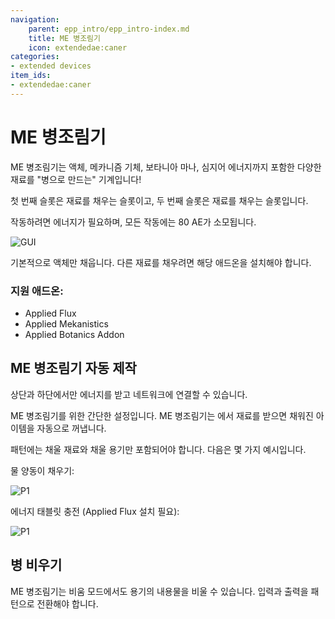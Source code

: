 ```yaml
---
navigation:
    parent: epp_intro/epp_intro-index.md
    title: ME 병조림기
    icon: extendedae:caner
categories:
- extended devices
item_ids:
- extendedae:caner
---
```


# ME 병조림기

<BlockImage id="extendedae:caner" scale="8"></BlockImage>

ME 병조림기는 액체, 메카니즘 기체, 보타니아 마나, 심지어 에너지까지 포함한 다양한 재료를 "병으로 만드는" 기계입니다!

첫 번째 슬롯은 재료를 채우는 슬롯이고, 두 번째 슬롯은 재료를 채우는 슬롯입니다.

작동하려면 에너지가 필요하며, 모든 작동에는 80 AE가 소모됩니다.

![GUI](../pic/caner_gui.png)

기본적으로 액체만 채웁니다. 다른 재료를 채우려면 해당 애드온을 설치해야 합니다.

### 지원 애드온:
- Applied Flux
- Applied Mekanistics
- Applied Botanics Addon

## ME 병조림기 자동 제작

상단과 하단에서만 에너지를 받고 네트워크에 연결할 수 있습니다.

<GameScene zoom="6" background="transparent">
<ImportStructure src="../structure/caner_example.snbt"></ImportStructure>
</GameScene>

ME 병조림기를 위한 간단한 설정입니다. ME 병조림기는 <ItemLink id="ae2:pattern_provider" />에서 재료를 받으면 채워진 아이템을 자동으로 꺼냅니다.

<GameScene zoom="6" background="transparent">
<ImportStructure src="../structure/caner_auto.snbt"></ImportStructure>
</GameScene>

패턴에는 채울 재료와 채울 용기만 포함되어야 합니다. 다음은 몇 가지 예시입니다.

물 양동이 채우기:

![P1](../pic/fill_water.png)

에너지 태블릿 충전 (Applied Flux 설치 필요):

![P1](../pic/fill_energy.png)

## 병 비우기

ME 병조림기는 비움 모드에서도 용기의 내용물을 비울 수 있습니다. 입력과 출력을 패턴으로 전환해야 합니다.
